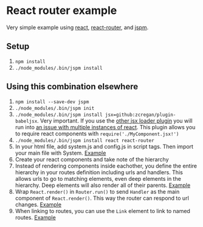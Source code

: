 # React router example
Very simple example using [react](https://facebook.github.io/react/), [react-router](https://github.com/rackt/react-router), and [jspm](http://jspm.io).

## Setup
1. `npm install`
2. `./node_modules/.bin/jspm install`

## Using this combination elsewhere
1. `npm install --save-dev jspm`
2. `./node_modules/.bin/jspm init`
3. `./node_modules/.bin/jspm install jsx=github:zcregan/plugin-babeljsx`. Very important. If you use the [other jsx loader plugin](https://github.com/floatdrop/plugin-jsx) you will run into [an issue with multiple instances of react](https://github.com/rackt/react-router/issues/1003#issuecomment-103960610). This plugin allows you to require react components with `require('./MyComponent.jsx!')`
4. `./node_modules/.bin/jspm install react react-router`
5. In your html file, add system.js and config.js in script tags. Then import your main file with System. [Example](https://github.com/mikedfunk/react-router-example/blob/master/index.html#L9-L13)
6. Create your react components and take note of the hierarchy
7. Instead of rendering components inside eachother, you define the entire hierarchy in your routes definition including urls and handlers. This allows urls to go to matching elements, even deep elements in the hierarchy. Deep elements will also render all of their parents. [Example](https://github.com/mikedfunk/react-router-example/blob/master/lib/Routes.jsx#L16-L23)
8. Wrap `React.render()` in `Router.run()` to send `Handler` as the main component of `React.render()`. This way the router can respond to url changes. [Example](https://github.com/mikedfunk/react-router-example/blob/master/lib/app.js#L10-L12)
9. When linking to routes, you can use the `Link` element to link to named routes. [Example](https://github.com/mikedfunk/react-router-example/blob/master/lib/RouterApp.jsx#L13-L15)
